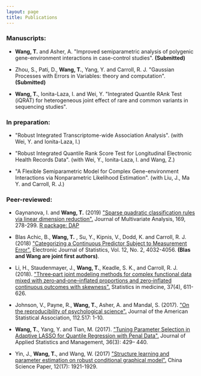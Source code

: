 ```yaml
---
layout: page
title: Publications
---
```

### Manuscripts:

- **Wang, T.** and Asher, A. "Improved semiparametric analysis of polygenic gene-environment interactions in case-control studies". **(Submitted)**

- Zhou, S., Pati, D., **Wang, T.**, Yang, Y. and Carroll, R. J. "Gaussian Processes with Errors in Variables: theory and computation". **(Submitted)**

- **Wang, T.**, Ionita-Laza, I. and Wei, Y. "Integrated Quantile RAnk Test (iQRAT) for heterogeneous joint effect of rare and common variants in sequencing studies". 


### In preparation:

- "Robust Integrated Transcriptome-wide Association Analysis". (with Wei, Y. and Ionita-Laza, I.)

- "Robust Integrated Quantile Rank Score Test for Longitudinal Electronic Health Records Data". (with Wei, Y., Ionita-Laza, I. and Wang, Z.)

- "A Flexible Semiparametric Model for Complex Gene-environment Interactions via Nonparametric Likelihood Estimation". (with Liu, J., Ma Y. and Carroll, R. J.)


### Peer-reviewed:

- Gaynanova, I. and **Wang, T.** (2019) ["Sparse quadratic classification rules via linear dimension reduction".](https://doi.org/10.1016/j.jmva.2018.09.011) Journal of Multivariate Analysis, 169, 278-299. 
[R package: DAP](https://cran.r-project.org/web/packages/DAP/index.html)

- Blas Achic, B., **Wang, T.** , Su, Y., Kipnis, V., Dodd, K. and Carroll, R. J. (2018) ["Categorizing a Continuous Predictor Subject to Measurement Error".](https://projecteuclid.org/euclid.ejs/1544518836) Electronic Journal of Statistics, Vol. 12, No. 2, 4032-4056. **(Blas and Wang are joint first authors)**. 

- Li, H., Staudenmayer, J., **Wang, T.**, Keadle, S. K., and Carroll, R. J. (2018). ["Three‐part joint modeling methods for complex functional data mixed with zero‐and‐one–inflated proportions and zero‐inflated continuous outcomes with skewness".](https://www.ncbi.nlm.nih.gov/pubmed/29052239) Statistics in medicine, 37(4), 611-626.

- Johnson, V., Payne, R., **Wang, T.**, Asher, A. and Mandal, S. (2017).
["On the reproducibility of psychological science".](https://amstat.tandfonline.com/doi/abs/10.1080/01621459.2016.1240079#.WqQ13ZPwbOQ) Journal of the American Statistical Association, 112.517: 1-10.

- **Wang, T.**, Yang, Y. and Tian, M. (2017). ["Tuning Parameter Selection in Adaptive 
LASSO for Quantile Regression with Penal Data".](http://www.sltj.chinajournal.net.cn/WKB2/WebPublication/paperDigest.aspx?paperID=b60aaa1e-c54c-4e9f-9f37-7f742f25b4b1) Journal of Applied Statistics and Management, 36(3): 429– 440.

- Yin, J., **Wang, T.**, and  Wang, W. (2017) ["Structure learning and parameter estimation on robust conditional graphical model".](http://www.cnki.com.cn/Article/CJFDTotal-ZKZX201717001.htm) China Science Paper, 12(17): 1921-1929.





